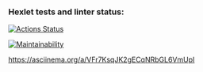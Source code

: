 ### Hexlet tests and linter status:
[![Actions Status](https://github.com/BorisChigirev/frontend-project-44/workflows/hexlet-check/badge.svg)](https://github.com/BorisChigirev/frontend-project-44/actions)

[![Maintainability](https://api.codeclimate.com/v1/badges/fb43c08d05433e96e3fe/maintainability)](https://codeclimate.com/github/BorisChigirev/frontend-project-44/maintainability)

https://asciinema.org/a/VFr7KsqJK2gECqNRbGL6VmUpI